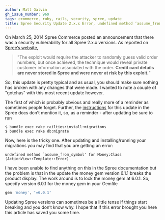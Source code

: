 ```yaml
---
author: Matt Galvin
gh_issue_number: 969
tags: ecommerce, ruby, rails, security, spree, update
title: Spree Security Update 2.x.x Error, undefined method ‘assume_from_symbol’ for Money:Class (ActionView::Template::Error)
---
```




On March 25, 2014 Spree Commerce posted an announcement that there was a security vulnerability for all Spree 2.x.x versions. As reported on [Spree’s website](https://spreecommerce.org/pages/blog/security-update-spree-2), 

> "The exploit would require the attacker to randomly guess valid order numbers, but once achieved, the technique would reveal private customer information associated with the order. **Credit card details are never stored in Spree and were never at risk by this exploit.**"

So, this update is pretty typical and as usual, you should make sure nothing has broken with any changes that were made. I wanted to note a couple of "gotchas" with this most recent update however.

The first of which is probably obvious and really more of a reminder as sometimes people forget. Further, the [instructions](https://spreecommerce.org/pages/blog/security-update-spree-2) for this update in the Spree docs don’t mention it, so, as a reminder - after updating be sure to run

```shell
$ bundle exec rake railties:install:migrations
$ bundle exec rake db:migrate
```

Now, here is the tricky one. After updating and installing/running your migrations you may find that you are getting an error:

```
undefined method `assume_from_symbol' for Money:Class (ActionView::Template::Error)
```

I have been unable to find anything on this in the Spree documentation but the problem is that in the update the money gem version 6.1.1 breaks the product display. The work around is to lock the money gem at 6.0.1. So, specify version 6.0.1 for the money gem in your Gemfile

```ruby
gem 'money', '=6.0.1'
```

Updating Spree versions can sometimes be a little tense if things start breaking and you don’t know why. I hope that if this error brought you here this article has saved you some time.


